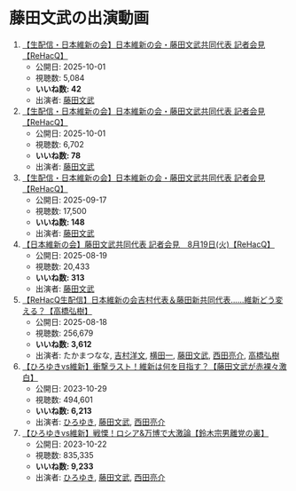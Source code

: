 # 藤田文武の出演動画

1.  [【生配信・日本維新の会】日本維新の会・藤田文武共同代表 記者会見【ReHacQ】](/rehacq_fan/ids/GYwruDDggvs "wikilink")
    -   公開日: 2025-10-01
    -   視聴数: 5,084
    -   **いいね数: 42**
    -   出演者: [藤田文武](/rehacq_fan/people/藤田文武 "wikilink")
1.  [【生配信・日本維新の会】日本維新の会・藤田文武共同代表 記者会見【ReHacQ】](/rehacq_fan/ids/1RotC8T8Jt4 "wikilink")
    -   公開日: 2025-10-01
    -   視聴数: 6,702
    -   **いいね数: 78**
    -   出演者: [藤田文武](/rehacq_fan/people/藤田文武 "wikilink")
1.  [【生配信・日本維新の会】日本維新の会・藤田文武共同代表 記者会見【ReHacQ】](/rehacq_fan/ids/h2uDUojYzT0 "wikilink")
    -   公開日: 2025-09-17
    -   視聴数: 17,500
    -   **いいね数: 148**
    -   出演者: [藤田文武](/rehacq_fan/people/藤田文武 "wikilink")
1.  [【日本維新の会】藤田文武共同代表 記者会見　8月19日(火)【ReHacQ】](/rehacq_fan/ids/dYBfLEcTZT8 "wikilink")
    -   公開日: 2025-08-19
    -   視聴数: 20,433
    -   **いいね数: 313**
    -   出演者: [藤田文武](/rehacq_fan/people/藤田文武 "wikilink")
1.  [【ReHacQ生配信】日本維新の会吉村代表＆藤田新共同代表……維新どう変える？【高橋弘樹】](/rehacq_fan/ids/WW6ouD4Wuwk "wikilink")
    -   公開日: 2025-08-18
    -   視聴数: 256,679
    -   **いいね数: 3,612**
    -   出演者: たかまつなな, [吉村洋文](/rehacq_fan/people/吉村洋文 "wikilink"), [横田一](/rehacq_fan/people/横田一 "wikilink"), [藤田文武](/rehacq_fan/people/藤田文武 "wikilink"), [西田亮介](/rehacq_fan/people/西田亮介 "wikilink"), [高橋弘樹](/rehacq_fan/people/高橋弘樹 "wikilink")
1.  [【ひろゆきvs維新】衝撃ラスト！維新は何を目指す？【藤田文武が赤裸々激白】](/rehacq_fan/ids/ngo72iwpyjQ "wikilink")
    -   公開日: 2023-10-29
    -   視聴数: 494,601
    -   **いいね数: 6,213**
    -   出演者: [ひろゆき](/rehacq_fan/people/ひろゆき "wikilink"), [藤田文武](/rehacq_fan/people/藤田文武 "wikilink"), [西田亮介](/rehacq_fan/people/西田亮介 "wikilink")
1.  [【ひろゆきvs維新】戦慄！ロシア&万博で大激論【鈴木宗男離党の裏】](/rehacq_fan/ids/zhduUUDxw4Q "wikilink")
    -   公開日: 2023-10-22
    -   視聴数: 835,335
    -   **いいね数: 9,233**
    -   出演者: [ひろゆき](/rehacq_fan/people/ひろゆき "wikilink"), [藤田文武](/rehacq_fan/people/藤田文武 "wikilink"), [西田亮介](/rehacq_fan/people/西田亮介 "wikilink")

